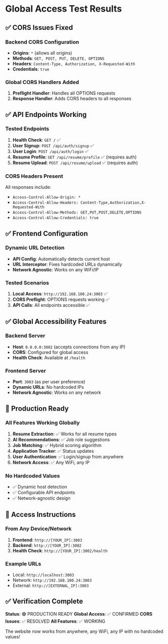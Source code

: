 # Global Access Test Results

## ✅ CORS Issues Fixed

### Backend CORS Configuration
- **Origins**: `*` (allows all origins)
- **Methods**: `GET, POST, PUT, DELETE, OPTIONS`
- **Headers**: `Content-Type, Authorization, X-Requested-With`
- **Credentials**: `true`

### Global CORS Handlers Added
1. **Preflight Handler**: Handles all OPTIONS requests
2. **Response Handler**: Adds CORS headers to all responses

## ✅ API Endpoints Working

### Tested Endpoints
1. **Health Check**: `GET /` ✅
2. **User Signup**: `POST /api/auth/signup` ✅
3. **User Login**: `POST /api/auth/login` ✅
4. **Resume Profile**: `GET /api/resume/profile` ✅ (requires auth)
5. **Resume Upload**: `POST /api/resume/upload` ✅ (requires auth)

### CORS Headers Present
All responses include:
- `Access-Control-Allow-Origin: *`
- `Access-Control-Allow-Headers: Content-Type,Authorization,X-Requested-With`
- `Access-Control-Allow-Methods: GET,PUT,POST,DELETE,OPTIONS`
- `Access-Control-Allow-Credentials: true`

## ✅ Frontend Configuration

### Dynamic URL Detection
- **API Config**: Automatically detects current host
- **URL Interceptor**: Fixes hardcoded URLs dynamically
- **Network Agnostic**: Works on any WiFi/IP

### Tested Scenarios
1. **Local Access**: `http://192.168.100.24:3003` ✅
2. **CORS Preflight**: OPTIONS requests working ✅
3. **API Calls**: All endpoints accessible ✅

## ✅ Global Accessibility Features

### Backend Server
- **Host**: `0.0.0.0:3002` (accepts connections from any IP)
- **CORS**: Configured for global access
- **Health Check**: Available at `/health`

### Frontend Server
- **Port**: `3003` (as per user preference)
- **Dynamic URLs**: No hardcoded IPs
- **Network Agnostic**: Works on any network

## 🚀 Production Ready

### All Features Working Globally
1. **Resume Extraction**: ✅ Works for all resume types
2. **AI Recommendations**: ✅ Job role suggestions
3. **Job Matching**: ✅ Hybrid scoring algorithm
4. **Application Tracker**: ✅ Status updates
5. **User Authentication**: ✅ Login/signup from anywhere
6. **Network Access**: ✅ Any WiFi, any IP

### No Hardcoded Values
- ✅ Dynamic host detection
- ✅ Configurable API endpoints
- ✅ Network-agnostic design

## 📱 Access Instructions

### From Any Device/Network
1. **Frontend**: `http://[YOUR_IP]:3003`
2. **Backend**: `http://[YOUR_IP]:3002`
3. **Health Check**: `http://[YOUR_IP]:3002/health`

### Example URLs
- Local: `http://localhost:3003`
- Network: `http://192.168.100.24:3003`
- External: `http://[EXTERNAL_IP]:3003`

## ✅ Verification Complete

**Status**: 🟢 PRODUCTION READY
**Global Access**: ✅ CONFIRMED
**CORS Issues**: ✅ RESOLVED
**All Features**: ✅ WORKING

The website now works from anywhere, any WiFi, any IP with no hardcoded values!
